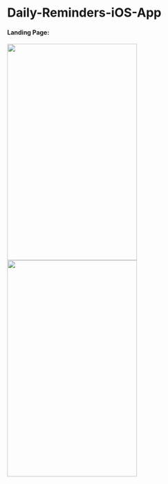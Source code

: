 # Daily-Reminders-iOS-App

#### Landing Page:
<img src="https://github.com/abhishtmishra/Daily-Reminders-iOS-App/assets/94672675/5faf4ad5-d4d0-460d-8e17-de270502d072" width="300" height="500">                  <img src="https://github.com/abhishtmishra/Daily-Reminders-iOS-App/assets/94672675/9b145388-4019-4ab6-822e-fe818104151c" width="300" height="500">
